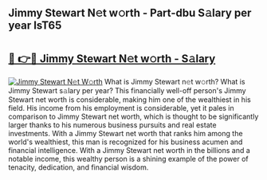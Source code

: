 ## Jimmy Stewart N𝚎t w𝚘rth - Part-dbu S𝚊lary per year IsT65

# <h2><a href="http://gc3yak9.nevu.top/?p=Jimmy+Stewart">🔗 👉🔴 Jimmy Stewart N𝚎t w𝚘rth - S𝚊lary</a></h2>

[![Jimmy Stewart N𝚎t W𝚘rth](https://i.imgur.com/Oavwk0R.jpeg)](http://gc3yak9.nevu.top/?p=Jimmy+Stewart)
What is Jimmy Stewart n𝚎t w𝚘rth? What is Jimmy Stewart s𝚊lary per year?
This financially well-off person's Jimmy Stewart net worth is considerable, making him one of the wealthiest in his field. His income from his employment is considerable, yet it pales in comparison to Jimmy Stewart net worth, which is thought to be significantly larger thanks to his numerous business pursuits and real estate investments. With a Jimmy Stewart net worth that ranks him among the world's wealthiest, this man is recognized for his business acumen and financial intelligence. With a Jimmy Stewart net worth in the billions and a notable income, this wealthy person is a shining example of the power of tenacity, dedication, and financial wisdom.
